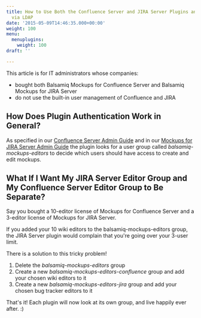 ```yaml
---
title: How to Use Both the Confluence Server and JIRA Server Plugins and Manage My Users
  via LDAP
date: '2015-05-09T14:46:35.000+00:00'
weight: 100
menu:
  menuplugins:
    weight: 100
draft: ''

---
```


This article is for IT administrators whose companies:

*   bought both Balsamiq Mockups for Confluence Server and Balsamiq Mockups for JIRA Server
*   do not use the built-in user management of Confluence and JIRA

## How Does Plugin Authentication Work in General?

As specified in our [Confluence Server Admin Guide](https://docs.balsamiq.com/confluence/server/mockups2/admin-guide/#selecting-mockup-editors) and in our [Mockups for JIRA Server Admin Guide](https://docs.balsamiq.com/jira/server/mockups2/admin-guide/#selecting-mockup-editors) the plugin looks for a user group called _balsamiq-mockups-editors_ to decide which users should have access to create and edit mockups.

## What If I Want My JIRA Server Editor Group and My Confluence Server Editor Group to Be Separate?

Say you bought a 10-editor license of Mockups for Confluence Server and a 3-editor license of Mockups for JIRA Server.

If you added your 10 wiki editors to the balsamiq-mockups-editors group, the JIRA Server plugin would complain that you're going over your 3-user limit.

There is a solution to this tricky problem!

1.  Delete the _balsamiq-mockups-editors_ group
2.  Create a new _balsamiq-mockups-editors-confluence_ group and add your chosen wiki editors to it
3.  Create a new _balsamiq-mockups-editors-jira_ group and add your chosen bug tracker editors to it

That's it! Each plugin will now look at its own group, and live happily ever after. :)
